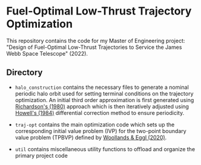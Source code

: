 # Fuel-Optimal Low-Thrust Trajectory Optimization 
This repository contains the code for my Master of Engineering project: "Design of Fuel-Optimal Low-Thrust Trajectories to Service the James Webb Space Telescope" (2022). 

## Directory
- `halo_construction` contains the necessary files to generate a nominal periodic halo orbit used for setting terminal conditions on the trajectory optimization. An initial third order approximation is first generated using [Richardson's (1980)](https://link.springer.com/content/pdf/10.1007/BF01229511.pdf?pdf=button) approach which is then iteratively adjusted using [Howell's (1984)](https://www.proquest.com/docview/303183159?pq-origsite=gscholar&fromopenview=true) differential correction method to ensure periodicity.

- `traj-opt` contains the main optimization code which sets up the corresponding initial value problem (IVP) for the two-point boundary value problem (TPBVP) defined by [Woollands & Eggl (2020)](https://trs.jpl.nasa.gov/bitstream/handle/2014/52355/CL%2320-0708.pdf?sequence=1&isAllowed=y).

- `util` contains miscellaneous utility functions to offload and organize the primary project code
